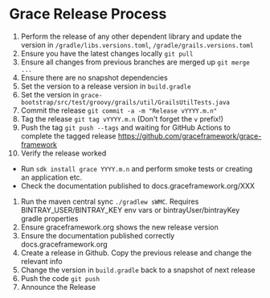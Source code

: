 # Grace Release Process

1. Perform the release of any other dependent library and update the version in `/gradle/libs.versions.toml`, `/gradle/grails.versions.toml`
1. Ensure you have the latest changes locally `git pull`
1. Ensure all changes from previous branches are merged up `git merge ...`
1. Ensure there are no snapshot dependencies
1. Set the version to a release version in `build.gradle`
1. Set the version in `grace-bootstrap/src/test/groovy/grails/util/GrailsUtilTests.java`
1. Commit the release `git commit -a -m "Release vYYYY.m.n"`
1. Tag the release `git tag vYYYY.m.n` (Don't forget the `v` prefix!)
1. Push the tag `git push --tags` and waiting for GitHub Actions to complete the tagged release https://github.com/graceframework/grace-framework
1. Verify the release worked 
 * Run `sdk install grace YYYY.m.n` and perform smoke tests or creating an application etc.
 * Check the documentation published to docs.graceframework.org/XXX
1. Run the maven central sync `./gradlew sWMC`. Requires BINTRAY_USER/BINTRAY_KEY env vars or bintrayUser/bintrayKey gradle properties
1. Ensure graceframework.org shows the new release version
1. Ensure the documentation published correctly docs.graceframework.org
1. Create a release in Github. Copy the previous release and change the relevant info
1. Change the version in `build.gradle` back to a snapshot of next release
1. Push the code `git push` 
1. Announce the Release
